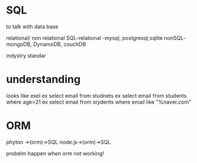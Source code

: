 # SQL
to talk with data base

relational/ non relational
SQL-relational -mysql, postgresql,sqlite
nonSQL- mongoDB, DynamoDB, couchDB

indystry standar

# understanding
looks like exel
ex select email from studnets
ex select email from students where age>21
ex select email from stydents where email like "%naver.com"

# ORM
phyton ->(orm)->SQL
node.js->(orm)->SQL

probelm happen when orm not working!


